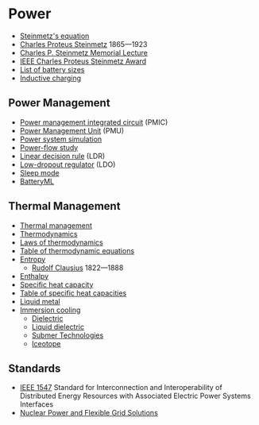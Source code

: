 # Power
* [Steinmetz's equation](https://en.wikipedia.org/wiki/Steinmetz%27s_equation)
* [Charles Proteus Steinmetz](https://en.wikipedia.org/wiki/Charles_Proteus_Steinmetz) 1865&mdash;1923
* [Charles P. Steinmetz Memorial Lecture](https://en.wikipedia.org/wiki/Charles_P._Steinmetz_Memorial_Lecture)
* [IEEE Charles Proteus Steinmetz Award](https://en.wikipedia.org/wiki/IEEE_Charles_Proteus_Steinmetz_Award)
* [List of battery sizes](https://en.wikipedia.org/wiki/List_of_battery_sizes)
* [Inductive charging](https://en.wikipedia.org/wiki/Inductive_charging)
## Power Management
* [Power management integrated circuit](https://en.wikipedia.org/wiki/Power_management_integrated_circuit) (PMIC)
* [Power Management Unit](https://en.wikipedia.org/wiki/Power_Management_Unit) (PMU)
* [Power system simulation](https://en.wikipedia.org/wiki/Power_system_simulation)
* [Power-flow study](https://en.wikipedia.org/wiki/Power-flow_study)
* [Linear decision rule](https://link.springer.com/referenceworkentry/10.1007/1-4020-0612-8_515) (LDR)
* [Low-dropout regulator](https://en.wikipedia.org/wiki/Low-dropout_regulator) (LDO)
* [Sleep mode](https://en.wikipedia.org/wiki/Sleep_mode)
* [BatteryML](https://github.com/microsoft/BatteryML)
## Thermal Management
* [Thermal management](https://en.wikipedia.org/wiki/Thermal_management_(electronics))
* [Thermodynamics](https://en.wikipedia.org/wiki/Thermodynamics)
* [Laws of thermodynamics](https://en.wikipedia.org/wiki/Laws_of_thermodynamics)
* [Table of thermodynamic equations](https://en.wikipedia.org/wiki/Table_of_thermodynamic_equations)
* [Entropy](https://en.wikipedia.org/wiki/Entropy)
  * [Rudolf Clausius](https://en.wikipedia.org/wiki/Rudolf_Clausius) 1822&mdash;1888
* [Enthalpy](https://en.wikipedia.org/wiki/Enthalpy)
* [Specific heat capacity](https://en.wikipedia.org/wiki/Specific_heat_capacity)
* [Table of specific heat capacities](https://en.wikipedia.org/wiki/Table_of_specific_heat_capacities)
* [Liquid metal](https://en.wikipedia.org/wiki/Liquid_metal)
* [Immersion cooling](https://en.wikipedia.org/wiki/Immersion_cooling)
  * [Dielectric](https://en.wikipedia.org/wiki/Dielectric)
  * [Liquid dielectric](https://en.wikipedia.org/wiki/Liquid_dielectric)
  * [Submer Technologies](https://wikitia.com/wiki/Submer_Technologies)
  * [Iceotope](https://www.iceotope.com/) 
## Standards
* [IEEE 1547](https://en.wikipedia.org/wiki/IEEE_1547) Standard for Interconnection and Interoperability of Distributed Energy Resources with Associated Electric Power Systems Interfaces
* [Nuclear Power and Flexible Grid Solutions](https://ieee-pes.org/trending-tech/nuclear-power-and-flexible-grid-solutions/)
